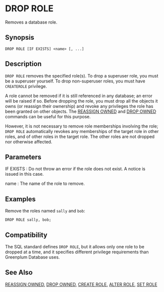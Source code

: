 # DROP ROLE

Removes a database role.

## Synopsis

``` {#sql_command_synopsis}
DROP ROLE [IF EXISTS] <name> [, ...]
```

## Description

`DROP ROLE` removes the specified role(s). To drop a superuser role, you must be a superuser yourself. To drop non-superuser roles, you must have `CREATEROLE` privilege.

A role cannot be removed if it is still referenced in any database; an error will be raised if so. Before dropping the role, you must drop all the objects it owns (or reassign their ownership) and revoke any privileges the role has been granted on other objects. The [REASSIGN OWNED](/docs/sql-statements/sql-statement-reassign-owned.md) and [DROP OWNED](/docs/sql-statements/sql-statement-drop-owned.md) commands can be useful for this purpose.

However, it is not necessary to remove role memberships involving the role; `DROP ROLE` automatically revokes any memberships of the target role in other roles, and of other roles in the target role. The other roles are not dropped nor otherwise affected.

## Parameters

IF EXISTS
:   Do not throw an error if the role does not exist. A notice is issued in this case.

name
:   The name of the role to remove.

## Examples

Remove the roles named `sally` and `bob`:

```
DROP ROLE sally, bob;
```

## Compatibility

The SQL standard defines `DROP ROLE`, but it allows only one role to be dropped at a time, and it specifies different privilege requirements than Greenplum Database uses.

## See Also

[REASSIGN OWNED](/docs/sql-statements/sql-statement-reassign-owned.md), [DROP OWNED](/docs/sql-statements/sql-statement-drop-owned.md), [CREATE ROLE](/docs/sql-statements/sql-statement-create-role.md), [ALTER ROLE](/docs/sql-statements/sql-statement-alter-role.md), [SET ROLE](/docs/sql-statements/sql-statement-set-role.md)



